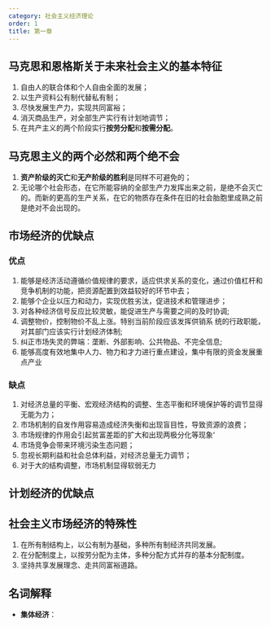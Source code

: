 ```yaml
---
category: 社会主义经济理论
order: 1
title: 第一章
---
```


## 马克思和恩格斯关于未来社会主义的基本特征

1. 自由人的联合体和个人自由全面的发展；
2. 以生产资料公有制代替私有制；
3. 尽快发展生产力，实现共同富裕；
4. 消灭商品生产，对全部生产实行有计划地调节；
5. 在共产主义的两个阶段实行**按劳分配**和**按需分配**。

## 马克思主义的两个必然和两个绝不会

1. **资产阶级的灭亡**和**无产阶级的胜利**是同样不可避免的；
2. 无论哪个社会形态，在它所能容纳的全部生产力发挥出来之前，是绝不会灭亡的。而新的更高的生产关系，在它的物质存在条件在旧的社会胎胞里成熟之前是绝对不会出现的。

## 市场经济的优缺点

### 优点

1. 能够是经济活动遵循价值规律的要求，适应供求关系的变化，通过价值杠杆和竞争机制的功能，把资源配置到效益较好的环节中去；
2. 能够个企业以压力和动力，实现优胜劣汰，促进技术和管理进步；
3. 对各种经济信号反应比较灵敏，能促进生产与需要之间的及时协调;
4. 调整物价，控制物价不乱上涨。特别当前阶段应该发挥供销系 统的行政职能，对其部门应该实行计划经济体制;
5. 纠正市场失灵的弊端：垄断、外部影响、公共物品、不完全信息;
6. 能够高度有效地集中人力、物力和才力进行重点建设，集中有限的资金发展重点产业

### 缺点

1. 对经济总量的平衡、宏观经济结构的调整、生态平衡和环境保护等的调节显得无能为力；
2. 市场机制的自发作用容易造成经济失衡和出现盲目性，导致资源的浪费；
3. 市场规律的作用会引起贫富差距的扩大和出现两极分化等现象‘
4. 市场竞争会带来环境污染生态问题；
5. 忽视长期利益和社会总体利益，对经济总量无力调节；
6. 对于大的结构调整，市场机制显得软弱无力

## 计划经济的优缺点

## 社会主义市场经济的特殊性

1. 在所有制结构上，以公有制为基础，多种所有制经济共同发展。
2. 在分配制度上，以按劳分配为主体，多种分配方式并存的基本分配制度。
3. 坚持共享发展理念、走共同富裕道路。


## 名词解释


* **集体经济**：